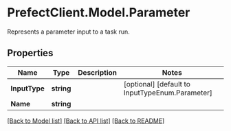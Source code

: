 # PrefectClient.Model.Parameter
Represents a parameter input to a task run.

## Properties

Name | Type | Description | Notes
------------ | ------------- | ------------- | -------------
**InputType** | **string** |  | [optional] [default to InputTypeEnum.Parameter]
**Name** | **string** |  | 

[[Back to Model list]](../README.md#documentation-for-models) [[Back to API list]](../README.md#documentation-for-api-endpoints) [[Back to README]](../README.md)

